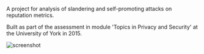 A project for analysis of slandering and self-promoting attacks on reputation metrics.

Built as part of the assessment in module 'Topics in Privacy and Security' at the University of York in 2015.

![screenshot](https://i.imgur.com/EiDTHBL.png)
